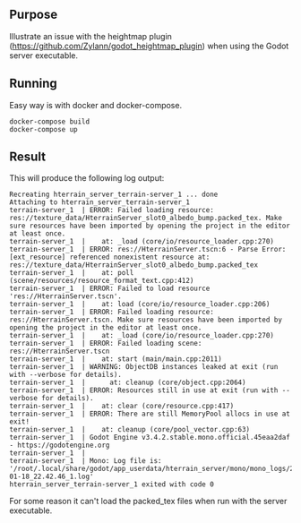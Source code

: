 ## Purpose
Illustrate an issue with the heightmap plugin (https://github.com/Zylann/godot_heightmap_plugin) when using the Godot server executable.

## Running
Easy way is with docker and docker-compose.

    docker-compose build
    docker-compose up

## Result
This will produce the following log output:

```
Recreating hterrain_server_terrain-server_1 ... done
Attaching to hterrain_server_terrain-server_1
terrain-server_1  | ERROR: Failed loading resource: res://texture_data/HterrainServer_slot0_albedo_bump.packed_tex. Make sure resources have been imported by opening the project in the editor at least once.
terrain-server_1  |    at: _load (core/io/resource_loader.cpp:270)
terrain-server_1  | ERROR: res://HterrainServer.tscn:6 - Parse Error: [ext_resource] referenced nonexistent resource at: res://texture_data/HterrainServer_slot0_albedo_bump.packed_tex
terrain-server_1  |    at: poll (scene/resources/resource_format_text.cpp:412)
terrain-server_1  | ERROR: Failed to load resource 'res://HterrainServer.tscn'.
terrain-server_1  |    at: load (core/io/resource_loader.cpp:206)
terrain-server_1  | ERROR: Failed loading resource: res://HterrainServer.tscn. Make sure resources have been imported by opening the project in the editor at least once.
terrain-server_1  |    at: _load (core/io/resource_loader.cpp:270)
terrain-server_1  | ERROR: Failed loading scene: res://HterrainServer.tscn
terrain-server_1  |    at: start (main/main.cpp:2011)
terrain-server_1  | WARNING: ObjectDB instances leaked at exit (run with --verbose for details).
terrain-server_1  |      at: cleanup (core/object.cpp:2064)
terrain-server_1  | ERROR: Resources still in use at exit (run with --verbose for details).
terrain-server_1  |    at: clear (core/resource.cpp:417)
terrain-server_1  | ERROR: There are still MemoryPool allocs in use at exit!
terrain-server_1  |    at: cleanup (core/pool_vector.cpp:63)
terrain-server_1  | Godot Engine v3.4.2.stable.mono.official.45eaa2daf - https://godotengine.org
terrain-server_1  |  
terrain-server_1  | Mono: Log file is: '/root/.local/share/godot/app_userdata/hterrain_server/mono/mono_logs/2022-01-18_22.42.46_1.log'
hterrain_server_terrain-server_1 exited with code 0
```

For some reason it can't load the packed_tex files when run with the server executable.